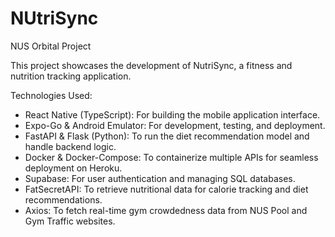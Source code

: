 # NUtriSync

NUS Orbital Project

This project showcases the development of NutriSync, a fitness and nutrition tracking application.

Technologies Used:
- React Native (TypeScript): For building the mobile application interface.
- Expo-Go & Android Emulator: For development, testing, and deployment.
- FastAPI & Flask (Python): To run the diet recommendation model and handle backend logic.
- Docker & Docker-Compose: To containerize multiple APIs for seamless deployment on Heroku.
- Supabase: For user authentication and managing SQL databases.
- FatSecretAPI: To retrieve nutritional data for calorie tracking and diet recommendations.
- Axios: To fetch real-time gym crowdedness data from NUS Pool and Gym Traffic websites.
